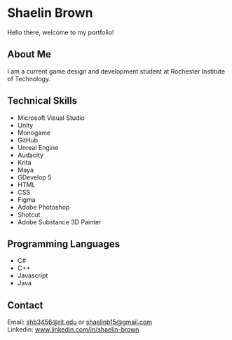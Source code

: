 # Shaelin Brown
Hello there, welcome to my portfolio!

## About Me
I am a current game design and development student at Rochester Institute of Technology.

## Technical Skills
  - Microsoft Visual Studio
  - Unity
  - Monogame
  - GitHub
  - Unreal Engine
  - Audacity
  - Krita
  - Maya
  - GDevelop 5
  - HTML
  - CSS
  - Figma
  - Adobe Photoshop
  - Shotcut
  - Adobe Substance 3D Painter

## Programming Languages
  - C#
  - C++
  - Javascript
  - Java

## Contact
Email: shb3456@rit.edu or shaelinb15@gmail.com <br>
Linkedin: www.linkedin.com/in/shaelin-brown
